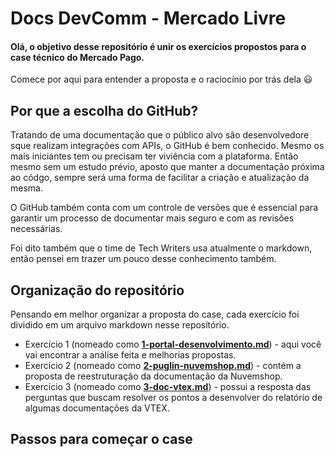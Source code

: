 # Docs DevComm - Mercado Livre

#### Olá, o objetivo desse repositório é unir os exercícios propostos para o case técnico do Mercado Pago.
Comece por aqui para entender a proposta e o raciocínio por trás dela :smiley:


## Por que a escolha do GitHub? 

Tratando de uma documentação que o público alvo são desenvolvedore sque realizam integrações com APIs, o GitHub é bem conhecido. Mesmo os mais iniciantes tem ou precisam ter viviência com a plataforma. Então mesmo sem um estudo prévio, aposto que manter a documentação próxima ao códgo, sempre será uma forma de facilitar a criação e atualização da mesma. 

O GitHub também conta com um controle de versões que é essencial para garantir um processo de documentar mais seguro e com as revisões necessárias. 

Foi dito também que o time de Tech Writers usa atualmente o markdown, então pensei em trazer um pouco desse conhecimento também. 



## Organização do repositório


Pensando em melhor organizar a proposta do case, cada exercício foi dividido em um arquivo markdown nesse reposítório.

- Exercício 1 (nomeado como **[1-portal-desenvolvimento.md](https://github.com/Sherillyn/case-devcommML/blob/main/1-portal-desenvolvimento.md)**) - aqui você vai encontrar a análise feita e melhorias propostas. 
- Exercício 2 (nomeado como **[2-puglin-nuvemshop.md](https://github.com/Sherillyn/case-devcommML/blob/main/2-puglin-nuvemshop.md)**) - contém a proposta de reestruturação da documentação da Nuvemshop.
- Exercício 3 (nomeado como **[3-doc-vtex.md](https://github.com/Sherillyn/case-devcommML/blob/main/3-doc-vtex.md)**) - possui a resposta das perguntas que buscam resolver os pontos a desenvolver do relatório de algumas documentações da VTEX.


## Passos para começar o case
